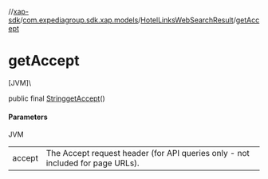 //[xap-sdk](../../../index.md)/[com.expediagroup.sdk.xap.models](../index.md)/[HotelLinksWebSearchResult](index.md)/[getAccept](get-accept.md)

# getAccept

[JVM]\

public final [String](https://docs.oracle.com/javase/8/docs/api/java/lang/String.html)[getAccept](get-accept.md)()

#### Parameters

JVM

| | |
|---|---|
| accept | The Accept request header (for API queries only - not included for page URLs). |
